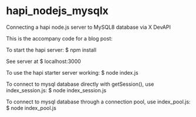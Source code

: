 # hapi_nodejs_mysqlx
Connecting a hapi node.js server to MySQL8 database via X DevAPI

This is the accompany code for a blog post: 


To start the hapi server: 
$ npm install

See server at 
$ localhost:3000

To use the hapi starter server working: 
$ node index.js

To connect to mysql database directly with getSession(), use index_session.js: 
$ node index_session.js


To connect to mysql database through a connection pool, use index_pool.js: 
$ node index_pool.js




